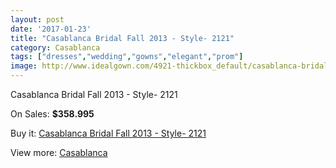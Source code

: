 ```yaml
---
layout: post
date: '2017-01-23'
title: "Casablanca Bridal Fall 2013 - Style- 2121"
category: Casablanca
tags: ["dresses","wedding","gowns","elegant","prom"]
image: http://www.idealgown.com/4921-thickbox_default/casablanca-bridal-fall-2013-style-2121.jpg
---
```

Casablanca Bridal Fall 2013 - Style- 2121

On Sales: **$358.995**
<a href="https://www.idealgown.com/en/casablanca/2216-casablanca-bridal-fall-2013-style-2121.html"><amp-img layout="responsive" width="600" height="600" src="//www.idealgown.com/4921-thickbox_default/casablanca-bridal-fall-2013-style-2121.jpg" alt="Casablanca Bridal Fall 2013 - Style- 2121 0" /></a>
<a href="https://www.idealgown.com/en/casablanca/2216-casablanca-bridal-fall-2013-style-2121.html"><amp-img layout="responsive" width="600" height="600" src="//www.idealgown.com/4923-thickbox_default/casablanca-bridal-fall-2013-style-2121.jpg" alt="Casablanca Bridal Fall 2013 - Style- 2121 1" /></a>
<a href="https://www.idealgown.com/en/casablanca/2216-casablanca-bridal-fall-2013-style-2121.html"><amp-img layout="responsive" width="600" height="600" src="//www.idealgown.com/4922-thickbox_default/casablanca-bridal-fall-2013-style-2121.jpg" alt="Casablanca Bridal Fall 2013 - Style- 2121 2" /></a>

Buy it: [Casablanca Bridal Fall 2013 - Style- 2121](https://www.idealgown.com/en/casablanca/2216-casablanca-bridal-fall-2013-style-2121.html "Casablanca Bridal Fall 2013 - Style- 2121")

View more: [Casablanca](https://www.idealgown.com/en/31-casablanca "Casablanca")